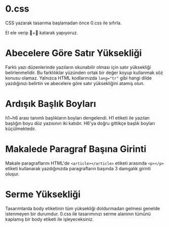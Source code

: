 # 0.css
CSS yazarak tasarıma başlamadan önce 0.css ile sıfırla.

El ele verip 🧠+💖 katarak yapıyoruz.

# Abecelere Göre Satır Yüksekliği

Farklı yazı düzenlerinde yazıların okunabilir olması için satır yüksekliği belirlenmelidir. Bu farklılıklar yüzünden ortak bir değer koyup kullanmak söz konusu olamaz. Yalnızca HTML kodlarınızda ```lang="tr"``` gibi hangi dilde yazdığınızı belirtin ve abecelere göre satır yüksekliğini atamış olun.

# Ardışık Başlık Boyları

h1~h6 arası tanımlı başlıkların boyları dengelendi. H1 etiketi ile yazılan başlığın boyu düz yazısının iki katıdır. H6'ya doğru gittikçe başlık boyları küçülmektedir.

# Makalede Paragraf Başına Girinti

Makale paragraflarını HTML'de ```<article></article>``` etiketi arasında ```<p></p>``` etiketi kullanarak yazdığınızda paragrafların başında 3 damgalık girinti oluşur.

# Serme Yüksekliği

Tasarımlarda body etiketinin tüm yüksekliği doldurmadan gelmesi genelde istenmeyen bir durumdur. 0.css ile tasarımınızı serme alanının tümünü kaplamış bir body etiketi ile işleyeceksiniz.
